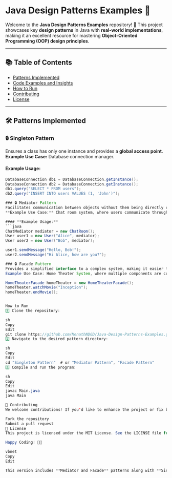 # Java Design Patterns Examples 🚀  

Welcome to the **Java Design Patterns Examples** repository! 🎉 This project showcases key **design patterns** in Java with **real-world implementations**, making it an excellent resource for mastering **Object-Oriented Programming (OOP) design principles**.  

---

## 📚 Table of Contents  
- [Patterns Implemented](#patterns-implemented-🛠️)  
- [Code Examples and Insights](#code-examples-and-insights-🧠)  
- [How to Run](#how-to-run-🏃‍♂️)  
- [Contributing](#contributing-🤝)  
- [License](#license-📄)  

---

## 🛠️ Patterns Implemented  

### 🔒 Singleton Pattern  
Ensures a class has only one instance and provides a **global access point**.  
**Example Use Case:** Database connection manager.  

#### **Example Usage:**  
```java
DatabaseConnection db1 = DatabaseConnection.getInstance();
DatabaseConnection db2 = DatabaseConnection.getInstance();
db1.query("SELECT * FROM users");
db2.query("INSERT INTO users VALUES (1, 'John')");

### 🔒 Mediator Pattern  
Facilitates communication between objects without them being directly coupled, promoting a more flexible system.
**Example Use Case:** Chat room system, where users communicate through a mediator.

#### **Example Usage:**  
```java
ChatMediator mediator = new ChatRoom();
User user1 = new User("Alice", mediator);
User user2 = new User("Bob", mediator);

user1.sendMessage("Hello, Bob!");
user2.sendMessage("Hi Alice, how are you?");

### 🔒 Facade Pattern
Provides a simplified interface to a complex system, making it easier to use.
Example Use Case: Home Theater System, where multiple components are controlled through a single interface.

HomeTheaterFacade homeTheater = new HomeTheaterFacade();
homeTheater.watchMovie("Inception");
homeTheater.endMovie();


How to Run
1️⃣ Clone the repository:

sh
Copy
Edit
git clone https://github.com/MenathNDGD/Java-Design-Patterns-Examples.git
2️⃣ Navigate to the desired pattern directory:

sh
Copy
Edit
cd "Singleton Pattern"  # or "Mediator Pattern", "Facade Pattern"
3️⃣ Compile and run the program:

sh
Copy
Edit
javac Main.java  
java Main

🤝 Contributing
We welcome contributions! If you'd like to enhance the project or fix bugs, feel free to:

Fork the repository
Submit a pull request
📄 License
This project is licensed under the MIT License. See the LICENSE file for details.

Happy Coding! 🚀🔥

vbnet
Copy
Edit

This version includes **Mediator and Facade** patterns along with **Singleton** in a structured and engaging way. Let me know if you need any modifications! 🚀😊

